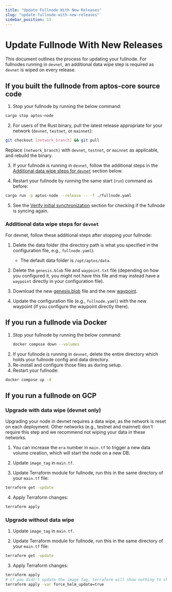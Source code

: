 ```yaml
---
title: "Update Fullnode With New Releases"
slug: "update-fullnode-with-new-releases"
sidebar_position: 11
---
```


# Update Fullnode With New Releases

This document outlines the process for updating your fullnode. For fullnodes running in `devnet`, an additional data wipe step is required as `devnet` is wiped on every release.

## If you built the fullnode from aptos-core source code

1. Stop your fullnode by running the below command:
  ```bash
  cargo stop aptos-node
  ```

2. For users of the Rust binary, pull the latest release appropriate for your network (`devnet`, `testnet`, or `mainnet`):
  ```bash
  git checkout [network_branch] && git pull
  ```
Replace `[network_branch]` with `devnet`, `testnet`, or `mainnet` as applicable, and rebuild the binary.

3. If your fullnode is running in `devnet`, follow the additional steps in the [Additional data wipe steps for `devnet`](#additional-data-wipe-steps-for-devnet) section below.

4. Restart your fullnode by running the same start (`run`) command as before:
  ```bash
  cargo run -p aptos-node --release -- -f ./fullnode.yaml
  ```

5. See the [Verify initial synchronization](./fullnode-source-code-or-docker.md#verify-initial-synchronization) section for checking if the fullnode is syncing again.

### Additional data wipe steps for `devnet`
For devnet, follow these additional steps after stopping your fullnode:

1. Delete the data folder (the directory path is what you specified in the configuration file, e.g., `fullnode.yaml`).

    - The default data folder is `/opt/aptos/data`.

2. Delete the `genesis.blob` file and `waypoint.txt` file (depending on how you configured it, you might not have this file and may instead have a `waypoint` directly in your configuration file).

3. Download the new [genesis.blob](../node-files-all-networks/node-files.md#genesisblob) file and the new [waypoint](../node-files-all-networks/node-files.md#waypointtxt).

4. Update the configuration file (e.g., `fullnode.yaml`) with the new waypoint (if you configure the waypoint directly there).


## If you run a fullnode via Docker

1. Stop your fullnode by running the below command:
    ```bash
    docker compose down --volumes
    ```
2. If your fullnode is running in `devnet`, delete the entire directory which holds your fullnode config and data directory.
3. Re-install and configure those files as during setup.
4. Restart your fullnode:
  ```bash
  docker compose up -d
  ```

## If you run a fullnode on GCP

### Upgrade with data wipe (devnet only)
Upgrading your node in devnet requires a data wipe, as the network is reset on each deployment. Other networks (e.g., testnet and mainnet) don't require this step and we recommend not wiping your data in these networks.

1. You can increase the `era` number in `main.tf` to trigger a new data volume creation, which will start the node on a new DB.

2. Update `image_tag` in `main.tf`.

3. Update Terraform module for fullnode, run this in the same directory of your `main.tf` file:

  ```bash
  terraform get -update
  ```

4. Apply Terraform changes:

  ```bash
  terraform apply
  ```

### Upgrade without data wipe

1. Update `image_tag` in `main.tf`.

2. Update Terraform module for fullnode, run this in the same directory of your `main.tf` file:

  ```bash
  terraform get -update
  ```

3. Apply Terraform changes:

  ```bash
  terraform apply
  # if you didn't update the image tag, terraform will show nothing to change, in this case, force helm update
  terraform apply -var force_helm_update=true
  ```

[rest_spec]: https://github.com/aptos-labs/aptos-core/tree/main/api
[devnet_genesis]: https://devnet.aptoslabs.com/genesis.blob
[devnet_waypoint]: https://devnet.aptoslabs.com/waypoint.txt
[aptos-labs/aptos-core]: https://github.com/aptos-labs/aptos-core.git
[status dashboard]: https://status.devnet.aptos.dev
